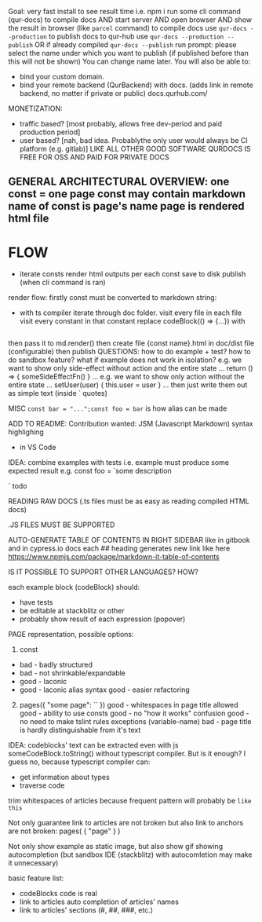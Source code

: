 Goal: very fast install to see result time
i.e. 
npm i
run some cli command (qur-docs) to compile docs 
AND start server 
AND open browser
AND show the result in browser
(like `parcel` command)
to compile docs use `qur-docs --production`
to publish docs to qur-hub use `qur-docs --production --publish` 
OR if already compiled `qur-docs --publish`
run prompt:
please select the name under which you want to publish (if published before than this will not be shown)
You can change name later. You will also be able to: 
- bind your custom domain. 
- bind your remote backend (QurBackend) with docs.  (adds link in remote backend, no matter if private or public)
docs.qurhub.com/ <cursor here>




MONETIZATION:
- traffic based? [most probably, allows free dev-period and paid production period]
- user based? [nah, bad idea. Probablythe only user would always be CI platform (e.g. gitlab)]
LIKE ALL OTHER GOOD SOFTWARE QURDOCS IS FREE FOR OSS AND PAID FOR PRIVATE DOCS






GENERAL ARCHITECTURAL OVERVIEW:
one const = one page
const may contain markdown
name of const is page's name
page is rendered html file
- 


# FLOW
- iterate consts
render html outputs per each const
save to disk
publish (when cli command is ran)



render flow:
firstly const must be converted to 
markdown string:
- with ts compiler iterate through doc folder. 
visit every file
in each file visit every constant
in that constant replace 
codeBlock(() => {...})
with 
```ts (js for js file)

```
then pass it to md.render()
then create file {const name}.html in doc/dist file (configurable)
then publish
QUESTIONS:
how to do example + test?
how to do sandbox feature?
what if example does not work in isolation?
e.g. we want to show only side-effect without action and the entire state
...
return () => {
    someSideEffectFn()
}
...
e.g. we want to show only action without the entire state
...
setUser(user) {
    this.user = user
}
...
then just write them out as simple text (inside ` quotes)





MISC
`const bar = "...";const foo = bar` is how alias can be made



ADD TO README:
Contribution wanted: 
JSM (Javascript Markdown) syntax highlighing
- in VS Code





IDEA: combine examples with tests
i.e. example must produce some expected result
e.g. 
const foo = `some description


` todo




READING RAW DOCS (.ts files must be as easy as reading compiled HTML docs)




.JS FILES MUST BE SUPPORTED





AUTO-GENERATE TABLE OF CONTENTS IN RIGHT SIDEBAR 
like in gitbook and in cypress.io docs
each ## heading generates new link
like here https://www.npmjs.com/package/markdown-it-table-of-contents






IS IT POSSIBLE TO SUPPORT OTHER LANGUAGES? HOW?




each example block (codeBlock) should:
- have tests
- be editable at stackblitz or other
- probably show result of each expression (popover)







PAGE representation, possible options: 
1. const
- bad - badly structured
- bad - not shrinkable/expandable
- good - laconic
- good - laconic alias syntax
good - easier refactoring

2. pages({
    "some page": ``
})
good - whitespaces in page title allowed
good - ability to use consts
good - no "how it works" confusion
good - no need to make tslint rules exceptions (variable-name)
bad - page title is hardly distinguishable from it's text




IDEA: codeblocks' text can be extracted even with js someCodeBlock.toString()
without typescript compiler. But is it enough?
I guess no, because typescript compiler can:
- get information about types
- traverse code






trim whitespaces of articles because frequent pattern will probably be `
like this
`



Not only guarantee link to articles are not broken
but also link to anchors are not broken:
pages(
    {
        "page"
    }
)



Not only show example as static image,
but also show gif showing autocompletion
(but sandbox IDE (stackblitz) with autocomletion may make it unnecessary)






basic feature list: 
- codeBlocks
code is real
- link to articles
auto completion of articles' names
- link to articles' sections (#, ##, ###, etc.)